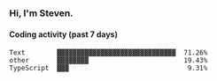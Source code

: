 ### Hi, I'm Steven.

#### Coding activity (past 7 days)
```
Text        ▓▓▓▓▓▓▓▓▓▓▓▓▓▓▓▓▓▓▓▓▓▓▓▓▓▓▓▓▓▓  71.26%
other       ▓▓▓▓▓▓▓▓                        19.43%
TypeScript  ▓▓▓                              9.31%
```
